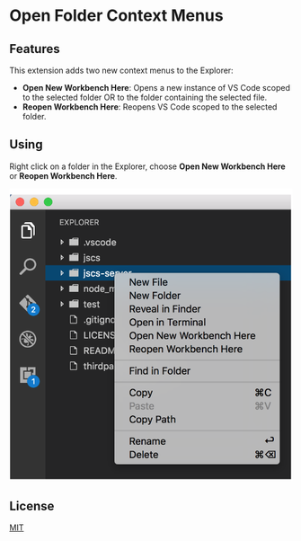 # Open Folder Context Menus

## Features

This extension adds two new context menus to the Explorer:

* **Open New Workbench Here**: Opens a new instance of VS Code scoped to the selected folder OR to the folder containing the selected file.
* **Reopen Workbench Here**: Reopens VS Code scoped to the selected folder.

## Using

Right click on a folder in the Explorer, choose **Open New Workbench Here** or **Reopen Workbench Here**.

![Preview](https://github.com/chrisdias/vscode-opennewinstance/raw/master/images/preview.png)



## License

[MIT](https://github.com/chrisdias/vscode-opennewinstance/blob/master/LICENSE.md)
